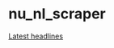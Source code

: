 # nu_nl_scraper

[Latest headlines](https://flatgithub.com/lassebenni/nu_nl_scraper/blob/master/output/results.json)
